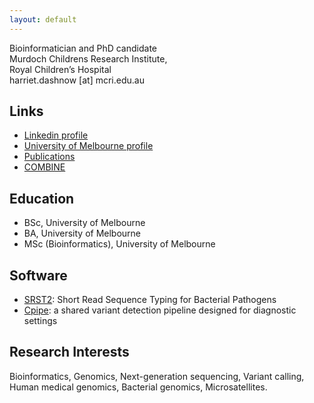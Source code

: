 ```yaml
---
layout: default
---
```


Bioinformatician and PhD candidate<br>
Murdoch Childrens Research Institute,<br>
Royal Children’s Hospital<br>
harriet.dashnow [at] mcri.edu.au

## Links
* [Linkedin profile](au.linkedin.com/in/hdashnow)
* [University of Melbourne profile](https://www.vlsci.unimelb.edu.au/researcher/hdashnow)
* [Publications](https://scholar.google.com.au/citations?user=4Y3m53gAAAAJ&hl=en)
* [COMBINE](combine.org.au)

## Education
* BSc, University of Melbourne
* BA, University of Melbourne
* MSc (Bioinformatics), University of Melbourne

## Software
* [SRST2](http://katholt.github.io/srst2/): Short Read Sequence Typing for Bacterial Pathogens
* [Cpipe](http://cpipeline.org): a shared variant detection pipeline designed for diagnostic settings

## Research Interests
Bioinformatics, Genomics, Next-generation sequencing, Variant calling, Human medical genomics, Bacterial genomics, Microsatellites.
